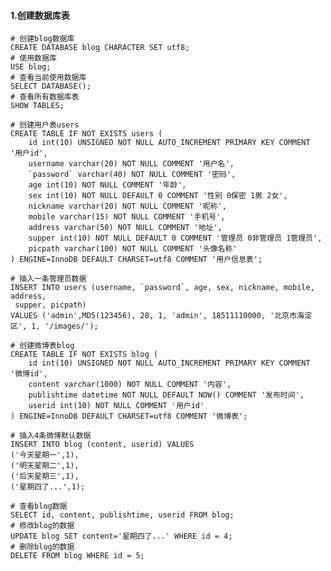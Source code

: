 #### 1.创建数据库表
    # 创建blog数据库
    CREATE DATABASE blog CHARACTER SET utf8;
    # 使用数据库
    USE blog;
    # 查看当前使用数据库
    SELECT DATABASE();
    # 查看所有数据库表
    SHOW TABLES;
    
    # 创建用户表users
    CREATE TABLE IF NOT EXISTS users (
    	id int(10) UNSIGNED NOT NULL AUTO_INCREMENT PRIMARY KEY COMMENT '用户id',
    	username varchar(20) NOT NULL COMMENT '用户名',
    	`password` varchar(40) NOT NULL COMMENT '密码',
    	age int(10) NOT NULL COMMENT '年龄',
    	sex int(10) NOT NULL DEFAULT 0 COMMENT '性别 0保密 1男 2女',
    	nickname varchar(20) NOT NULL COMMENT '昵称',
    	mobile varchar(15) NOT NULL COMMENT '手机号',
    	address varchar(50) NOT NULL COMMENT '地址',
    	supper int(10) NOT NULL DEFAULT 0 COMMENT '管理员 0非管理员 1管理员',
    	picpath varchar(100) NOT NULL COMMENT '头像名称'
    ) ENGINE=InnoDB DEFAULT CHARSET=utf8 COMMENT '用户信息表';
    
    # 插入一条管理员数据
    INSERT INTO users (username, `password`, age, sex, nickname, mobile, address,
     supper, picpath)
    VALUES ('admin',MD5(123456), 28, 1, 'admin', 18511110000, '北京市海淀区', 1, '/images/');
    
    # 创建微博表blog 
    CREATE TABLE IF NOT EXISTS blog (
    	id int(10) UNSIGNED NOT NULL AUTO_INCREMENT PRIMARY KEY COMMENT '微博id',
    	content varchar(1000) NOT NULL COMMENT '内容',
    	publishtime datetime NOT NULL DEFAULT NOW() COMMENT '发布时间',
    	userid int(10) NOT NULL COMMENT '用户id'
    ) ENGINE=InnoDB DEFAULT CHARSET=utf8 COMMENT '微博表';
    
    # 插入4条微博默认数据
    INSERT INTO blog (content, userid) VALUES 
    ('今天星期一',1),
    ('明天星期二',1),
    ('后天星期三',1),
    ('星期四了...',1);
    
    # 查看blog数据
    SELECT id, content, publishtime, userid FROM blog;
    # 修改blog的数据
    UPDATE blog SET content='星期四了...' WHERE id = 4;
    # 删除blog的数据
    DELETE FROM blog WHERE id = 5;